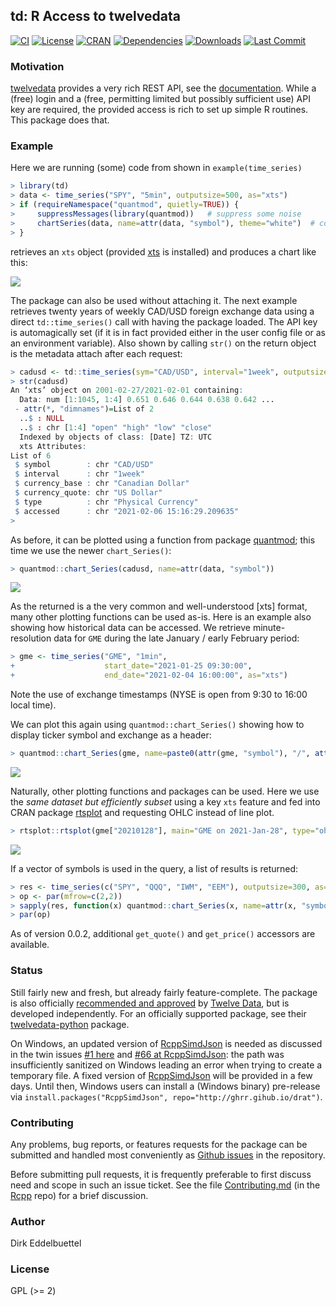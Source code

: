 
## td: R Access to twelvedata

[![CI](https://github.com/eddelbuettel/td/workflows/ci/badge.svg)](https://github.com/eddelbuettel/td/actions?query=workflow%3Aci)
[![License](https://eddelbuettel.github.io/badges/GPL2+.svg)](https://www.gnu.org/licenses/gpl-2.0.html)
[![CRAN](https://www.r-pkg.org/badges/version/td)](https://cran.r-project.org/package=td)
[![Dependencies](https://tinyverse.netlify.com/badge/td)](https://cran.r-project.org/package=td)
[![Downloads](https://cranlogs.r-pkg.org/badges/td?color=brightgreen)](https://www.r-pkg.org/pkg/td)
[![Last Commit](https://img.shields.io/github/last-commit/eddelbuettel/td)](https://github.com/eddelbuettel/td)

### Motivation

[twelvedata](https://www.twelvedata.com) provides a very rich REST API, see
the [documentation](https://www.twelvedata.com/docs).  While a (free) login
and a (free, permitting limited but possibly sufficient use) API key are
required, the provided access is rich to set up simple R routines.  This
package does that.

### Example

Here we are running (some) code from shown in `example(time_series)` 

```r
> library(td)
> data <- time_series("SPY", "5min", outputsize=500, as="xts")
> if (requireNamespace("quantmod", quietly=TRUE)) {
>     suppressMessages(library(quantmod))   # suppress some noise
>     chartSeries(data, name=attr(data, "symbol"), theme="white")  # convenient plot for OHLCV
> }
```

retrieves an `xts` object (provided [xts](https://cran.r-project.org/package=xts) is installed) 
and produces a chart like this:

![](https://eddelbuettel.github.io/td/spy.png)

The package can also be used without attaching it. The next example retrieves twenty years of weekly
CAD/USD foreign exchange data using a direct `td::time_series()` call with having the package
loaded.  The API key is automagically set (if it is in fact provided either in the user config file
or as an environment variable).  Also shown by calling `str()` on the return object is the metadata
attach after each request:

```r
> cadusd <- td::time_series(sym="CAD/USD", interval="1week", outputsize=52.25*20, as="xts")
> str(cadusd)
An ‘xts’ object on 2001-02-27/2021-02-01 containing:
  Data: num [1:1045, 1:4] 0.651 0.646 0.644 0.638 0.642 ...
 - attr(*, "dimnames")=List of 2
  ..$ : NULL
  ..$ : chr [1:4] "open" "high" "low" "close"
  Indexed by objects of class: [Date] TZ: UTC
  xts Attributes:  
List of 6
 $ symbol        : chr "CAD/USD"
 $ interval      : chr "1week"
 $ currency_base : chr "Canadian Dollar"
 $ currency_quote: chr "US Dollar"
 $ type          : chr "Physical Currency"
 $ accessed      : chr "2021-02-06 15:16:29.209635"
> 
```

As before, it can be plotted using a function from package
[quantmod](https://cran.r-project.org/package=quantmod); this time we use the newer
`chart_Series()`:

```r
> quantmod::chart_Series(cadusd, name=attr(data, "symbol"))
```

![](https://eddelbuettel.github.io/td/cadusd.png)

As the returned is a the very common and well-understood [xts] format, many other plotting functions
can be used as-is. Here is an example also showing how historical data can be accessed.  We retrieve
minute-resolution data for `GME` during the late January / early February period:

```r
> gme <- time_series("GME", "1min",
+                    start_date="2021-01-25 09:30:00",
+                    end_date="2021-02-04 16:00:00", as="xts")
```

Note the use of exchange timestamps (NYSE is open from 9:30 to 16:00 local time).

We can plot this again using `quantmod::chart_Series()` showing how to display ticker symbol
and exchange as a header:

```r
> quantmod::chart_Series(gme, name=paste0(attr(gme, "symbol"), "/", attr(gme, "exchange")))
```

![](https://eddelbuettel.github.io/td/gme.png)

Naturally, other plotting functions and packages can be used. Here we use the _same dataset but
efficiently subset_ using a key `xts` feature and fed into CRAN package
[rtsplot](https://rtsvizteam.bitbucket.io/pkg/rtsplot/#/) and requesting OHLC instead of line plot.

```r
> rtsplot::rtsplot(gme["20210128"], main="GME on 2021-Jan-28", type="ohlc")
```

![](https://eddelbuettel.github.io/td/gme_20210128.png)


If a vector of symbols is used in the query, a list of results is returned:

```r
> res <- time_series(c("SPY", "QQQ", "IWM", "EEM"), outputsize=300, as="xts")
> op <- par(mfrow=c(2,2))
> sapply(res, function(x) quantmod::chart_Series(x, name=attr(x, "symbol")))
> par(op)
```

As of version 0.0.2, additional `get_quote()` and `get_price()` accessors are available.

### Status

Still fairly new and fresh, but already fairly feature-complete. The package is also officially
[recommended and approved](https://github.com/twelvedata/twelvedata-r-sdk) by [Twelve
Data](https://www.twelvedata.com), but is developed independently.  For an officially supported
package, see their [twelvedata-python](https://github.com/twelvedata/twelvedata-python) package.

On Windows, an updated version of [RcppSimdJson](https://github.com/eddelbuettel/) is needed as
discussed in the twin issues [#1 here](https://github.com/eddelbuettel/td/issues/1) and [#66 at
RcppSimdJson](https://github.com/eddelbuettel/rcppsimdjson/issues/66): the path was insufficiently
sanitized on Windows leading an error when trying to create a temporary file. A fixed version of
[RcppSimdJson](https://github.com/eddelbuettel/) will be provided in a few days. Until then, Windows
users can install a (Windows binary) pre-release via `install.packages("RcppSimdJson",
repo="http://ghrr.gihub.io/drat")`.

### Contributing

Any problems, bug reports, or features requests for the package can be submitted and handled most
conveniently as [Github issues](https://github.com/eddelbuettel/td/issues) in the repository.

Before submitting pull requests, it is frequently preferable to first discuss need and scope in such
an issue ticket.  See the file
[Contributing.md](https://github.com/RcppCore/Rcpp/blob/master/Contributing.md) (in the
[Rcpp](https://github.com/RcppCore/Rcpp) repo) for a brief discussion.

### Author

Dirk Eddelbuettel

### License

GPL (>= 2)

